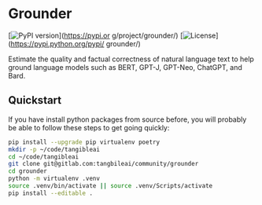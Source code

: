 # Grounder

[![PyPI version](https://img.shields.io/pypi/pyversions/grounder.svg)](https://pypi.or
g/project/grounder/)
[![License](https://img.shields.io/pypi/l/grounder.svg)](https://pypi.python.org/pypi/
grounder/)
<!-- 
[![codecov](https://codecov.io/gl/tangibleai/qary/branch/master/graph/badge.svg)](
https://codecov.io/gl/tangibleai/qary)
[![Buy Us Tea](https://github.com/nlpia/nlpia-bot/raw/develop/docs/media/small-lea
f-and-name-screenshot-31x80.png)](https://buymeacoffee.com/hobs)
[![DigitalOcean Referral Badge](https://web-platforms.sfo2.digitaloceanspaces.com/
WWW/Badge%202.svg)](https://www.digitalocean.com/?refcode=5bc34fba1bee&utm_campaig
n=Referral_Invite&utm_medium=Referral_Program&utm_source=badge)
 -->

Estimate the quality and factual correctness of natural language text to help ground language models such as BERT, GPT-J, GPT-Neo, ChatGPT, and Bard.

## Quickstart

If you have install python packages from source before, you will probably be able to follow these steps to get going quickly:

```bash
pip install --upgrade pip virtualenv poetry
mkdir -p ~/code/tangibleai
cd ~/code/tangibleai
git clone git@gitlab.com:tangbileai/community/grounder
cd grounder
python -m virtualenv .venv
source .venv/bin/activate || source .venv/Scripts/activate
pip install --editable .
```

